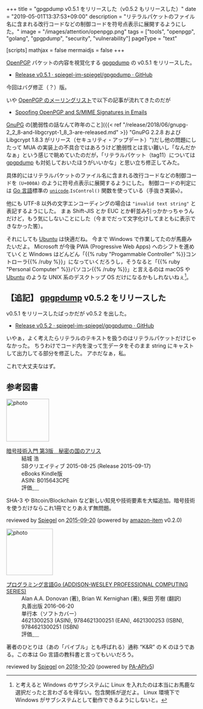 +++
title = "gpgpdump v0.5.1 をリリースした（v0.5.2 もリリースした）"
date =  "2019-05-01T13:37:53+09:00"
description = "リテラルパケットのファイル名に含まれる改行コードなどの制御コードを符号点表示に展開するようにした。"
image = "/images/attention/openpgp.png"
tags = ["tools", "openpgp", "golang", "gpgpdump", "security", "vulnerability"]
pageType = "text"

[scripts]
  mathjax = false
  mermaidjs = false
+++

[OpenPGP] パケットの内容を視覚化する [gpgpdump] の v0.5.1 をリリースした。

- [Release v0.5.1 · spiegel-im-spiegel/gpgpdump · GitHub](https://github.com/spiegel-im-spiegel/gpgpdump/releases/tag/v0.5.1)

今回はバグ修正（？）版。

いや [OpenPGP のメーリングリスト](https://www.ietf.org/mailman/listinfo/openpgp)で以下の記事が流れてきたのだが

- [Spoofing OpenPGP and S/MIME Signatures in Emails](https://mailarchive.ietf.org/arch/msg/openpgp/_JZSrjvFaoPMJoV-z8Lz5hYLtBM)

[GnuPG] の[脆弱性の話なんて昨年のこと]({{< ref "/release/2018/06/gnupg-2_2_8-and-libgcrypt-1_8_3-are-released.md" >}} "GnuPG 2.2.8 および Libgcrypt 1.8.3 がリリース（セキュリティ・アップデート）")だし他の問題にしたって MUA の実装上の不具合ではあろうけど脆弱性とは言い難いし「なんだかなぁ」という感じで眺めていたのだが，「リテラルパケット（tag11）については [gpgpdump] も対処しておいたほうがいいかな」と思い立ち修正してみた。

具体的にはリテラルパケットのファイル名に含まれる改行コードなどの制御コードを `(U+000A)` のように符号点表示に展開するようにした。
制御コードの判定には [Go 言語]標準の [`unicode`].`IsControl()` 関数を使っている（手抜き実装`w`）。

他にも UTF-8 以外の文字エンコーディングの場合は `"invalid text string"` と表記するようにした。
まぁ Shift-JIS とか EUC とか軒並み引っかかっちゃうんだけど，もう気にしないことにした（今までだって文字化けしてまともに表示できなかった筈）。

それにしても [Ubuntu] は快適だね。
今まで Windows で作業してたのが馬鹿みたいだよ。
Microsoft が今後 PWA (Progressive Web Apps) へのシフトを進めていくと Windows はどんどん「{{% ruby "Progammable Controller" %}}コントローラ{{% /ruby %}}」になっていくだろうし，そうなると「{{% ruby "Personal Computer" %}}パソコン{{% /ruby %}}」と言えるのは macOS や [Ubuntu] のような UNIX 系のデスクトップ OS だけになるかもしれないねぇ[^subs1]。

[^subs1]: と考えると Windows のサブシステムに Linux を入れたのは本当にお馬鹿な選択だったと言わざるを得ない。包含関係が逆だよ。 Linux 環境下で Windows がサブシステムとして動作できるようにしないと。

## 【追記】 [gpgpdump] v0.5.2 をリリースした

v0.5.1 をリリースしたばっかだが v0.5.2 を出した。

- [Release v0.5.2 · spiegel-im-spiegel/gpgpdump · GitHub](https://github.com/spiegel-im-spiegel/gpgpdump/releases/tag/v0.5.2)

いやぁ，よく考えたらリテラルのテキストを扱うのはリテラルパケットだけじゃなかった。
ちうわけでコード内を浚って生データをそのまま string にキャストして出力してる部分を修正した。
アホだなぁ，私。

これで大丈夫なはず。

[gpgpdump]: https://github.com/spiegel-im-spiegel/gpgpdump "spiegel-im-spiegel/gpgpdump: OpenPGP packet visualizer"
[`gpgpdump`]: https://github.com/spiegel-im-spiegel/gpgpdump "spiegel-im-spiegel/gpgpdump: OpenPGP packet visualizer"
[pgpdump]: http://www.mew.org/~kazu/proj/pgpdump/ "pgpdump"
[OpenPGP]: http://openpgp.org/
[GnuPG]: https://gnupg.org/ "The GNU Privacy Guard"
[RFC 4880]: https://tools.ietf.org/html/rfc4880 "RFC 4880 - OpenPGP Message Format"
[RFC 4880bis]: https://datatracker.ietf.org/doc/draft-ietf-openpgp-rfc4880bis/ "draft-ietf-openpgp-rfc4880bis - OpenPGP Message Format"
[Go 言語]: https://golang.org/ "The Go Programming Language"
[`unicode`]: https://golang.org/pkg/unicode/ "unicode - The Go Programming Language"
[Ubuntu]: https://www.ubuntu.com/ "The leading operating system for PCs, IoT devices, servers and the cloud | Ubuntu"

## 参考図書

<div class="hreview">
  <div class="photo"><a class="item url" href="https://www.amazon.co.jp/%E6%9A%97%E5%8F%B7%E6%8A%80%E8%A1%93%E5%85%A5%E9%96%80-%E7%AC%AC3%E7%89%88-%E7%A7%98%E5%AF%86%E3%81%AE%E5%9B%BD%E3%81%AE%E3%82%A2%E3%83%AA%E3%82%B9-%E7%B5%90%E5%9F%8E-%E6%B5%A9-ebook/dp/B015643CPE?SubscriptionId=AKIAJYVUJ3DMTLAECTHA&tag=baldandersinf-22&linkCode=xm2&camp=2025&creative=165953&creativeASIN=B015643CPE"><img src="https://images-fe.ssl-images-amazon.com/images/I/51t6yHHVwEL._SL160_.jpg" width="113" alt="photo"></a></div>
  <dl class="fn">
    <dt><a href="https://www.amazon.co.jp/%E6%9A%97%E5%8F%B7%E6%8A%80%E8%A1%93%E5%85%A5%E9%96%80-%E7%AC%AC3%E7%89%88-%E7%A7%98%E5%AF%86%E3%81%AE%E5%9B%BD%E3%81%AE%E3%82%A2%E3%83%AA%E3%82%B9-%E7%B5%90%E5%9F%8E-%E6%B5%A9-ebook/dp/B015643CPE?SubscriptionId=AKIAJYVUJ3DMTLAECTHA&tag=baldandersinf-22&linkCode=xm2&camp=2025&creative=165953&creativeASIN=B015643CPE">暗号技術入門 第3版　秘密の国のアリス</a></dt>
	<dd>結城 浩</dd>
    <dd>SBクリエイティブ 2015-08-25 (Release 2015-09-17)</dd>
    <dd>eBooks Kindle版</dd>
    <dd>ASIN: B015643CPE</dd>
    <dd>評価<abbr class="rating fa-sm" title="5">&nbsp;<i class="fas fa-star"></i>&nbsp;<i class="fas fa-star"></i>&nbsp;<i class="fas fa-star"></i>&nbsp;<i class="fas fa-star"></i>&nbsp;<i class="fas fa-star"></i></abbr></dd>
  </dl>
  <p class="description">SHA-3 や Bitcoin/Blockchain など新しい知見や技術要素を大幅追加。暗号技術を使うだけならこれ1冊でとりあえず無問題。</p>
  <p class="powered-by" >reviewed by <a href='#maker' class='reviewer'>Spiegel</a> on <abbr class="dtreviewed" title="2015-09-20">2015-09-20</abbr> (powered by <a href="https://github.com/spiegel-im-spiegel/amazon-item" >amazon-item</a> v0.2.0)</p>
</div>

<div class="hreview">
  <div class="photo"><a class="item url" href="https://www.amazon.co.jp/dp/4621300253?tag=baldandersinf-22&linkCode=ogi&th=1&psc=1"><img src="https://m.media-amazon.com/images/I/41meaSLNFfL._SL160_.jpg" width="123" alt="photo"></a></div>
  <dl class="fn">
    <dt><a href="https://www.amazon.co.jp/dp/4621300253?tag=baldandersinf-22&linkCode=ogi&th=1&psc=1">プログラミング言語Go (ADDISON-WESLEY PROFESSIONAL COMPUTING SERIES)</a></dt>
    <dd>Alan A.A. Donovan (著), Brian W. Kernighan (著), 柴田 芳樹 (翻訳)</dd>
    <dd>丸善出版 2016-06-20</dd>
    <dd>単行本（ソフトカバー）</dd>
    <dd>4621300253 (ASIN), 9784621300251 (EAN), 4621300253 (ISBN), 9784621300251 (ISBN)</dd>
    <dd>評価<abbr class="rating fa-sm" title="5">&nbsp;<i class="fas fa-star"></i>&nbsp;<i class="fas fa-star"></i>&nbsp;<i class="fas fa-star"></i>&nbsp;<i class="fas fa-star"></i>&nbsp;<i class="fas fa-star"></i></abbr></dd>
  </dl>
  <p class="description">著者のひとりは（あの「バイブル」とも呼ばれる）通称 “K&amp;R” の K のほうである。この本は Go 言語の教科書と言ってもいいだろう。</p>
  <p class="powered-by">reviewed by <a href='#maker' class='reviewer'>Spiegel</a> on <abbr class="dtreviewed" title="2018-10-20">2018-10-20</abbr> (powered by <a href="https://affiliate.amazon.co.jp/assoc_credentials/home">PA-APIv5</a>)</p>
</div>
